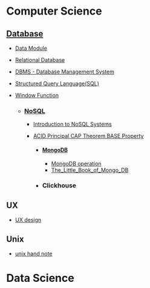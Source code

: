 # Computer Science

## [Database](https://github.com/Rachel-XMR/Rachel_blog.github.io/blob/main/Computer%20Science/Database/Introduction.md)
- [Data Module](https://github.com/Rachel-XMR/Rachel_blog.github.io/blob/main/Computer%20Science/Database/Data%20module.md)
- [Relational Database](https://github.com/Rachel-XMR/Rachel_blog.github.io/blob/main/Computer%20Science/Database/Relational%20Database.md)
- [DBMS - Database Management System](https://github.com/Rachel-XMR/Rachel_blog.github.io/blob/main/Computer%20Science/Database/DBMS%20-%20Database%20Management%20System.md)
- [Structured Query Language(SQL)](https://github.com/Rachel-XMR/Rachel_blog.github.io/blob/main/Computer%20Science/Database/Structured%20Query%20Language(SQL).md)
- [Window Function](https://github.com/Rachel-XMR/Rachel_blog.github.io/blob/main/Computer%20Science/Database/Windows%20Function.png)

  - ### [NoSQL](https://github.com/Rachel-XMR/Rachel_blog.github.io/blob/main/Computer%20Science/Database/NoSQL.md) 
    - [Introduction to NoSQL Systems](https://github.com/Rachel-XMR/Rachel_blog.github.io/blob/main/Computer%20Science/Database/NoSQL/Introduction%20to%20NoSQL%20Systems.md)
    - [ACID Principal CAP Theorem BASE Property](https://github.com/Rachel-XMR/Rachel_blog.github.io/blob/main/Computer%20Science/Database/NoSQL/ACID%20Principal%20%20CAP%20Theorem%20%20BASE%20Property.md)
    
      - #### [MongoDB](https://github.com/Rachel-XMR/Rachel_blog.github.io/blob/main/Computer%20Science/Database/NoSQL/MongoDB.md)
        - [MongoDB operation](https://github.com/Rachel-XMR/Rachel_blog.github.io/blob/main/Computer%20Science/Database/NoSQL/Mongo%20Operation.md)
        - [The_Little_Book_of_Mongo_DB](https://github.com/Rachel-XMR/Rachel_blog.github.io/blob/main/Computer%20Science/Database/NoSQL/The_Little_Book_of_Mongo_DB.pdf)

      - ### Clickhouse

## UX
- [UX design](https://github.com/Rachel-XMR/Rachel_blog.github.io/blob/main/Computer%20Science/Note_of_UX_design.pdf)

## Unix
- [unix hand note](https://github.com/Rachel-XMR/Rachel_blog.github.io/blob/main/Computer%20Science/Unix/Unix_handnote.pdf)


# Data Science












